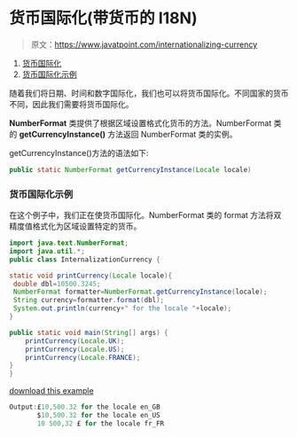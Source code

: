 # 货币国际化(带货币的 I18N)

> 原文：<https://www.javatpoint.com/internationalizing-currency>

1.  [货币国际化](#)
2.  [货币国际化示例](#currencyex)

随着我们将日期、时间和数字国际化，我们也可以将货币国际化。不同国家的货币不同，因此我们需要将货币国际化。

**NumberFormat** 类提供了根据区域设置格式化货币的方法。NumberFormat 类的 **getCurrencyInstance()** 方法返回 NumberFormat 类的实例。

getCurrencyInstance()方法的语法如下:

```java
public static NumberFormat getCurrencyInstance(Locale locale)

```

### 货币国际化示例

在这个例子中，我们正在使货币国际化。NumberFormat 类的 format 方法将双精度值格式化为区域设置特定的货币。

```java
import java.text.NumberFormat;
import java.util.*;
public class InternalizationCurrency {

static void printCurrency(Locale locale){
 double dbl=10500.3245;
 NumberFormat formatter=NumberFormat.getCurrencyInstance(locale);
 String currency=formatter.format(dbl);
 System.out.println(currency+" for the locale "+locale);
}

public static void main(String[] args) {
	printCurrency(Locale.UK);
	printCurrency(Locale.US);
	printCurrency(Locale.FRANCE);
}
}

```

[download this example](https://static.javatpoint.com/src/i18n/currency.zip)

```java
Output:£10,500.32 for the locale en_GB
       $10,500.32 for the locale en_US
       10 500,32 £ for the locale fr_FR

```